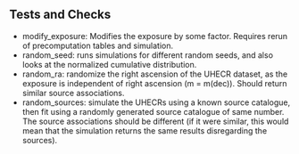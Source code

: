 ## Tests and Checks

- modify_exposure: Modifies the exposure by some factor. Requires rerun of precomputation tables and simulation.
- random_seed: runs simulations for different random seeds, and also looks at the normalized cumulative distribution.
- random_ra: randomize the right ascension of the UHECR dataset, as the exposure is independent of right ascension (m = m(dec)). Should return similar source associations.
- random_sources: simulate the UHECRs using a known source catalogue, then fit using a randomly generated source catalogue of same number. The source associations should be different (if it were similar, this would mean that the simulation returns the same results disregarding the sources).